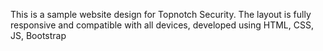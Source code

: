 <p>This is a sample website design for Topnotch Security. The layout is fully responsive and compatible with all devices, developed using HTML, CSS, JS, Bootstrap</p>
